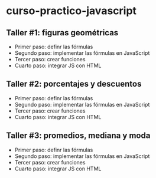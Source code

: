 # curso-practico-javascript

## Taller #1: figuras geométricas

- Primer paso: definr las fórmulas
- Segundo paso: implementar las fórmulas en JavaScript
- Tercer paso: crear funciones
- Cuarto paso: integrar JS con HTML


## Taller #2: porcentajes y descuentos

- Primer paso: definr las fórmulas
- Segundo paso: implementar las fórmulas en JavaScript
- Tercer paso: crear funciones
- Cuarto paso: integrar JS con HTML


## Taller #3: promedios, mediana y moda

- Primer paso: definr las fórmulas
- Segundo paso: implementar las fórmulas en JavaScript
- Tercer paso: crear funciones
- Cuarto paso: integrar JS con HTML